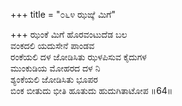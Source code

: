 +++
title = "೦೬೪ ಝಙ್ಕೆ ಮಿಗೆ"

+++
ಝಂಕೆ ಮಿಗೆ ಹೊರವಂಟುದೆಡ ಬಲ  
ವಂಕದಲಿ ಯದುಸೇನೆ ಪಾಂಡವ  
ರಂಕೆಯಲಿ ದಳ ಜೋಡಿಸಿತು ಝಳಪಿಸುವ ಕೈದುಗಳ  
ಮುಂಕುಡಿಯ ಮೋಹರದ ದಳ ನಿ  
ಶ್ಯಂಕೆಯಲಿ ಜೋಡಿಸಿತು ಭೂಪರ  
ಬಿಂಕ ಬೀತುದು ಭೀತಿ ಹೂತುದು ಹುದುಗಿತಾಟೋಪ    ॥64॥